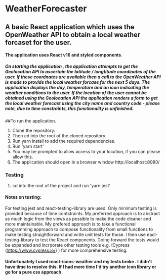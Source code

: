 # WeatherForecaster

## A basic React application which uses the OpenWeather API to obtain a local weather forcaset for the user.

#### The application uses React v16 and styled components.

##### On starting the application , the application attempts to get the Geolocation API to ascertain the latitude / longtitude coordinates of the user. If these coordnates are available then a call to the OpenWeather API is made to provide the local weather forcase for the next 5 days. The application displays the day, temperature and an icon indicating the weather conditions to the user. If the location of the user cannot be obtained using the Geolocation API the application renders a form to get the local weather forecast using the city name and country code - please note, due to time constraints,  this functionality is unfinished.

##To run the application.

1. Clone the repository.
2. Then cd into the root of the cloned repository.
3. Run yarn install to add the required dependencies.
4. Run 'yarn start'
5. You may be prompted to allow access to your location, if you can please allow this.
6. The application should open in a browser window http://localhost:8080/
 
### Testing
1. cd into the root of the project and run 'yarn jest'

#### Notes on testing:
For testing jest and react-testing-library are used. Only minimum testing is provided because of time contstraints. My preferred approach is to abstract as much logic from the views as possible to make the code cleaner and more maintainable. My prefered approach is to  take a functional programming approach to compose functionality from small functions to make testing straightforward and write unit tests for those. I then use eact-testing-library to test the React components. Going forward the tests would be expanded and incrporate other testing tools e.g. (Cypress (https://www.cypress.io/) ) for more comprehensive testing.

#### Unfortunately I used react-icons-weather and my tests broke . I didn't have time to resolve this. If I had more time I'd try another icon library or go for a pure css approach. 
